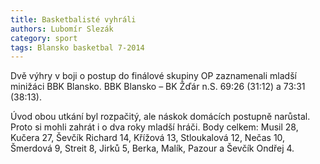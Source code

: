 ```yaml
---
title: Basketbalisté vyhráli
authors: Lubomír Slezák
category: sport
tags: Blansko basketbal 7-2014
---
```


Dvě výhry v boji o postup do finálové skupiny OP zaznamenali mladší minižáci BBK Blansko. BBK Blansko – BK Žďár n.S. 69:26 (31:12) a 73:31 (38:13).

Úvod obou utkání byl rozpačitý, ale náskok domácích postupně narůstal. Proto si mohli zahrát i o dva roky mladší hráči.
Body celkem: Musil 28, Kučera 27, Ševčík Richard 14, Křížová 13, Stloukalová 12, Nečas 10, Šmerdová 9, Streit 8, Jirků 5, Berka, Malík, Pazour a Ševčík Ondřej 4.